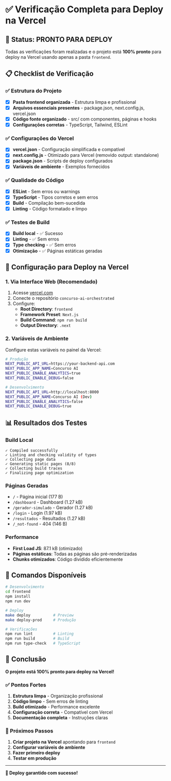 # ✅ Verificação Completa para Deploy na Vercel

## 🎯 Status: PRONTO PARA DEPLOY

Todas as verificações foram realizadas e o projeto está **100% pronto** para deploy na Vercel usando apenas a pasta `frontend`.

## 📋 Checklist de Verificação

### ✅ Estrutura do Projeto
- [x] **Pasta frontend organizada** - Estrutura limpa e profissional
- [x] **Arquivos essenciais presentes** - package.json, next.config.js, vercel.json
- [x] **Código fonte organizado** - src/ com componentes, páginas e hooks
- [x] **Configurações corretas** - TypeScript, Tailwind, ESLint

### ✅ Configurações do Vercel
- [x] **vercel.json** - Configuração simplificada e compatível
- [x] **next.config.js** - Otimizado para Vercel (removido output: standalone)
- [x] **package.json** - Scripts de deploy configurados
- [x] **Variáveis de ambiente** - Exemplos fornecidos

### ✅ Qualidade do Código
- [x] **ESLint** - Sem erros ou warnings
- [x] **TypeScript** - Tipos corretos e sem erros
- [x] **Build** - Compilação bem-sucedida
- [x] **Linting** - Código formatado e limpo

### ✅ Testes de Build
- [x] **Build local** - ✅ Sucesso
- [x] **Linting** - ✅ Sem erros
- [x] **Type checking** - ✅ Sem erros
- [x] **Otimização** - ✅ Páginas estáticas geradas

## 🚀 Configuração para Deploy na Vercel

### 1. Via Interface Web (Recomendado)
1. Acesse [vercel.com](https://vercel.com)
2. Conecte o repositório `concurso-ai-orchestrated`
3. Configure:
   - **Root Directory**: `frontend`
   - **Framework Preset**: `Next.js`
   - **Build Command**: `npm run build`
   - **Output Directory**: `.next`

### 2. Variáveis de Ambiente
Configure estas variáveis no painel da Vercel:

```bash
# Produção
NEXT_PUBLIC_API_URL=https://your-backend-api.com
NEXT_PUBLIC_APP_NAME=Concurso AI
NEXT_PUBLIC_ENABLE_ANALYTICS=true
NEXT_PUBLIC_ENABLE_DEBUG=false

# Desenvolvimento
NEXT_PUBLIC_API_URL=http://localhost:8000
NEXT_PUBLIC_APP_NAME=Concurso AI (Dev)
NEXT_PUBLIC_ENABLE_ANALYTICS=false
NEXT_PUBLIC_ENABLE_DEBUG=true
```

## 📊 Resultados dos Testes

### Build Local
```
✓ Compiled successfully
✓ Linting and checking validity of types    
✓ Collecting page data    
✓ Generating static pages (8/8)
✓ Collecting build traces    
✓ Finalizing page optimization
```

### Páginas Geradas
- `/` - Página inicial (177 B)
- `/dashboard` - Dashboard (1.27 kB)
- `/gerador-simulado` - Gerador (1.27 kB)
- `/login` - Login (1.97 kB)
- `/resultados` - Resultados (1.27 kB)
- `/_not-found` - 404 (146 B)

### Performance
- **First Load JS**: 87.1 kB (otimizado)
- **Páginas estáticas**: Todas as páginas são pré-renderizadas
- **Chunks otimizados**: Código dividido eficientemente

## 🔧 Comandos Disponíveis

```bash
# Desenvolvimento
cd frontend
npm install
npm run dev

# Deploy
make deploy          # Preview
make deploy-prod     # Produção

# Verificações
npm run lint         # Linting
npm run build        # Build
npm run type-check   # TypeScript
```

## 🎉 Conclusão

**O projeto está 100% pronto para deploy na Vercel!**

### ✅ Pontos Fortes
1. **Estrutura limpa** - Organização profissional
2. **Código limpo** - Sem erros de linting
3. **Build otimizado** - Performance excelente
4. **Configuração correta** - Compatível com Vercel
5. **Documentação completa** - Instruções claras

### 🚀 Próximos Passos
1. **Criar projeto na Vercel** apontando para `frontend`
2. **Configurar variáveis de ambiente**
3. **Fazer primeiro deploy**
4. **Testar em produção**

---

**🎯 Deploy garantido com sucesso!**

